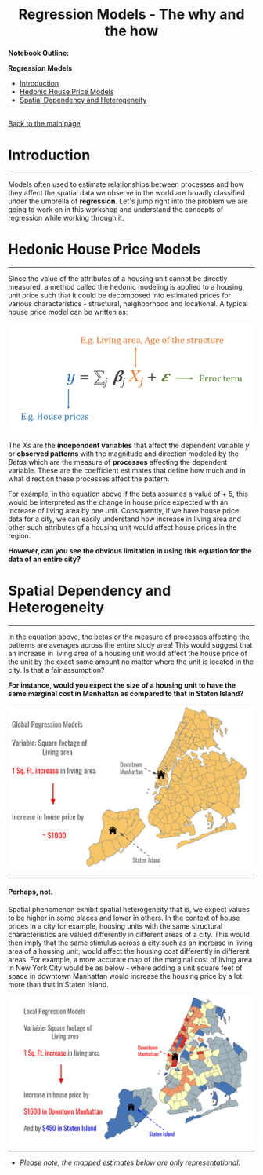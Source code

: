 
# <center>Regression Models - The why and the how </center>

**Notebook Outline:**  
  
**Regression Models**
- [Introduction](#Introduction)
- [Hedonic House Price Models](#Hedonic-House-Price-Models)
- [Spatial Dependency and Heterogeneity](#Spatial-Dependency-and-Heterogeneity) <br><br>

[Back to the main page](https://mehak-sachdeva.github.io/MGWR_workshop_book/)


# Introduction

***

Models often used to estimate relationships between processes and how they affect the spatial data we observe in the world are broadly classified under the umbrella of **regression**. 
Let's jump right into the problem we are going to work on in this workshop and understand the concepts of regression while working through it. 

# Hedonic House Price Models

***

Since the value of the attributes of a housing unit cannot be directly measured, a method called the hedonic modeling is applied to a housing unit price such that it could be decomposed into estimated prices for various characteristics - structural, neighborhood and locational. A typical house price model can be written as:


<img src="../images/traditional_hedonic_model.PNG" width="600">

The *Xs* are the **independent variables** that affect the dependent variable *y* or **observed patterns** with the magnitude and direction modeled by the *Betas* which are the measure of **processes** affecting the dependent variable. These are the coefficient estimates that define how much and in what direction these processes affect the pattern. 

For example, in the equation above if the beta assumes a value of + 5, this would be interpreted as the change in house price expected with an increase of living area by one unit. Consquently, if we have house price data for a city, we can easily understand how increase in living area and other such attributes of a housing unit would affect house prices in the region. 

**However, can you see the obvious limitation in using this equation for the data of an entire city?**

# Spatial Dependency and Heterogeneity

***

In the equation above, the betas or the measure of processes affecting the patterns are averages across the entire study area!
This would suggest that an increase in living area of a housing unit would affect the house price of the unit by the exact same amount no matter where the unit is located in the city. Is that a fair assumption?

**For instance, would you expect the size of a housing unit to have the same marginal cost in Manhattan as compared to that in Staten Island?**

<img src="../images/global_regression_estimate.PNG" width="800">

***

 #### **Perhaps, not.**  

Spatial phenomenon exhibit spatial heterogeneity that is, we expect values to be higher in some places and lower in others. In the context of house prices in a city for example, housing units with the same structural characteristics are valued differently in different areas of a city. This would then imply that the same stimulus across a city such as an increase in living area of a housing unit, would affect the housing cost differently in different areas. For example, a more accurate map of the marginal cost of living area in New York City would be as below - where adding a unit square feet of space in downtown Manhattan would increase the housing price by a lot more than that in Staten Island. 


<img src="../images/local_regression_results.PNG" width="800">

***


* *Please note, the mapped estimates below are only representational.*
